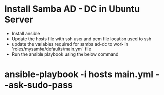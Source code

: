 # Install Samba AD - DC  in Ubuntu Server

* Install ansible 
* Update the hosts file with ssh user and pem file location used to ssh
* update the variables required for samba ad-dc to work in 'roles/mysamba/defaults/main.yml' file
* Run the ansible playbook using the below command

# ansible-playbook -i hosts main.yml --ask-sudo-pass
